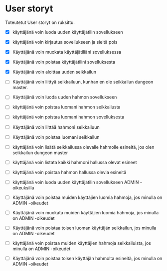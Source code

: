 # User storyt

Toteutetut User storyt on ruksittu.

- [x] käyttäjänä voin luoda uuden käyttäjätilin sovellukseen

- [x] käyttäjänä voin kirjautua sovellukseen ja sieltä pois

- [x] Käyttäjänä voin muokata käyttäjätiliäni sovelluksessa

- [x] Käyttäjänä voin poistaa käyttäjätilini sovelluksesta

- [x] Käyttäjänä voin aloittaa uuden seikkailun

- [ ] Käyttäjänä voin liittyä seikkailuun, kunhan en ole seikkailun dungeon master.

- [ ] Käyttäjänä voin luoda uuden hahmon sovellukseen

- [ ] käyttäjänä voin poistaa luomani hahmon seikkailusta

- [ ] käyttäjänä voin poistaa luomani hahmon sovelluksesta

- [ ] Käyttäjänä voin liittää hahmoni seikkailuun

- [ ] Käyttäjänä voin poistaa luomani seikkailun

- [ ] käyttäjänä voin lisätä seikkailussa olevalle hahmolle esineitä, jos olen seikkailun dungeon master

- [ ] käyttäjänä voin listata kaikki hahmoni hallussa olevat esineet

- [ ] käyttäjänä voin poistaa hahmon hallussa olevia esineitä

- [ ] käyttäjänä voin luoda uuden käyttäjätilin sovellukseen ADMIN -oikeuksilla

- [ ] Käyttäjänä voin poistaa muiden käyttäjien luomia hahmoja, jos minulla on ADMIN -oikeudet

- [ ] Käyttäjänä voin muokata muiden käyttäjien luomia hahmoja, jos minulla on ADMIN -oikeudet

- [ ] Käyttäjänä voin poistaa toisen luoman käyttäjän seikkailun, jos minulla on ADMIN -oikeudet

- [ ] käyttäjänä voin poistaa muiden käyttäjien hahmoja seikkailuista, jos minulla on ADMIN -oikeudet

- [ ] Käyttäjänä voin poistaa toisen käyttäjän hahmolta esineitä, jos minulla on ADMIN -oikeudet